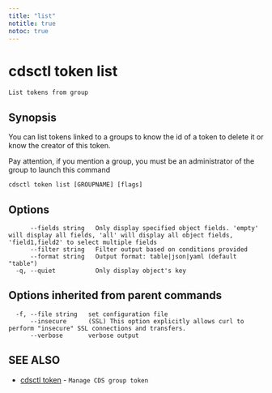 ```yaml
---
title: "list"
notitle: true
notoc: true
---
```

# cdsctl token list

`List tokens from group`

## Synopsis


You can list tokens linked to a groups to know the id of a token to delete it or know the creator of this token.

Pay attention, if you mention a group, you must be an administrator of the group to launch this command
	

```
cdsctl token list [GROUPNAME] [flags]
```

## Options

```
      --fields string   Only display specified object fields. 'empty' will display all fields, 'all' will display all object fields, 'field1,field2' to select multiple fields
      --filter string   Filter output based on conditions provided
      --format string   Output format: table|json|yaml (default "table")
  -q, --quiet           Only display object's key
```

## Options inherited from parent commands

```
  -f, --file string   set configuration file
      --insecure      (SSL) This option explicitly allows curl to perform "insecure" SSL connections and transfers.
      --verbose       verbose output
```

## SEE ALSO

* [cdsctl token](/docs/components/cdsctl/token/)	 - `Manage CDS group token`

